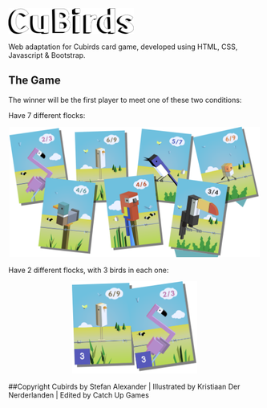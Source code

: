 <img src="https://github.com/andresmg/cubird-game/blob/master/images/logo.svg" alt="cubird" width="250">


Web adaptation for Cubirds card game, developed using HTML, CSS, Javascript & Bootstrap.

## The Game

The winner will be the first player to meet one of these two conditions:

Have 7 different flocks:
<p align="center">
<img src="https://github.com/andresmg/cubird-game/blob/master/images/siete-especies.svg" alt="cubird" width="500">
</p>


Have 2 different flocks, with 3 birds in each one:
<p align="center">
<img src="https://github.com/andresmg/cubird-game/blob/master/images/dos-especies.svg" alt="cubird" width="250">
</p>


##Copyright
Cubirds by Stefan Alexander | Illustrated by Kristiaan Der Nerderlanden | Edited by Catch Up Games
